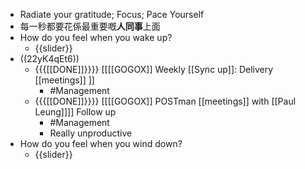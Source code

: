 - Radiate your gratitude; Focus; Pace Yourself
- 每一秒都要花係最重要嘅**人同事**上面
- How do you feel when you wake up?
    - {{slider}}
- ((22yK4qEt6))
    - {{{[[DONE]]}}}} [[[[GOGOX]] Weekly [[Sync up]]: Delivery [[meetings]] ]]
        - #Management
    - {{{[[DONE]]}}}} [[[[GOGOX]] POSTman [[meetings]] with [[Paul Leung]]]] Follow up
        - #Management
        - Really unproductive
- How do you feel when you wind down?
    - {{slider}}
